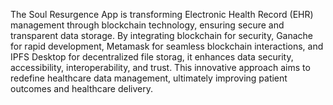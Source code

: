 The Soul Resurgence App is transforming Electronic Health Record (EHR) management through blockchain technology, ensuring secure and transparent data storage. By integrating blockchain for security, Ganache for rapid development, Metamask for seamless blockchain interactions, and IPFS Desktop for decentralized file storag, it enhances data security, accessibility, interoperability, and trust. This innovative approach aims to redefine healthcare data management, ultimately improving patient outcomes and healthcare delivery.
